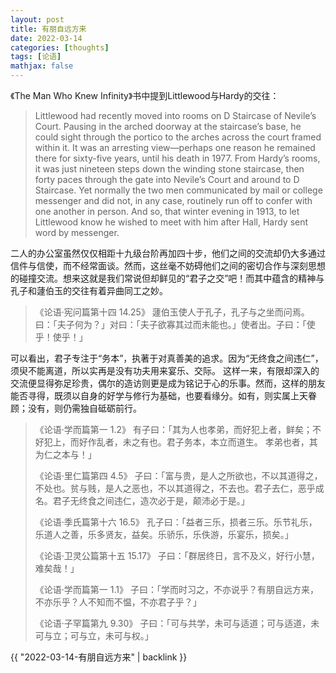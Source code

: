 ```yaml
---
layout: post
title: 有朋自远方来
date: 2022-03-14
categories: [thoughts]
tags: [论语]
mathjax: false
---
```


《The Man Who Knew Infinity》书中提到Littlewood与Hardy的交往：

> Littlewood had recently moved into rooms on D Staircase of Nevile’s Court. Pausing in the arched doorway at the staircase’s base, he could sight through the portico to the arches across the court framed within it. It was an arresting view—perhaps one reason he remained there for sixty-five years, until his death in 1977. From Hardy’s rooms, it was just nineteen steps down the winding stone staircase, then forty paces through the gate into Nevile’s Court and around to D Staircase. Yet normally the two men communicated by mail or college messenger and did not, in any case, routinely run off to confer with one another in person. And so, that winter evening in 1913, to let Littlewood know he wished to meet with him after Hall, Hardy sent word by messenger.

二人的办公室虽然仅仅相距十九级台阶再加四十步，他们之间的交流却仍大多通过信件与信使，而不经常面谈。然而，这丝毫不妨碍他们之间的密切合作与深刻思想的碰撞交流。想来这就是我们常说但却鲜见的“君子之交”吧！而其中蕴含的精神与孔子和蘧伯玉的交往有着异曲同工之妙。

> 《论语·宪问篇第十四 14.25》 蘧伯玉使人于孔子，孔子与之坐而问焉。曰：「夫子何为？」对曰：「夫子欲寡其过而未能也。」使者出。子曰：「使乎！使乎！」

可以看出，君子专注于“务本”，执著于对真善美的追求。因为“无终食之间违仁”，须臾不能离道，所以实再是没有功夫用来宴乐、交际。 这样一来，有限却深入的交流便显得弥足珍贵，偶尔的造访则更是成为铭记于心的乐事。然而，这样的朋友能否寻得，既须以自身的好学与修行为基础，也要看缘分。如有，则实属上天眷顾；没有，则仍需独自砥砺前行。

> 《论语·学而篇第一 1.2》 有子曰：「其为人也孝弟，而好犯上者，鲜矣；不好犯上，而好作乱者，未之有也。君子务本，本立而道生。 孝弟也者，其为仁之本与！」
> 
> 《论语·里仁篇第四 4.5》 子曰：「富与贵，是人之所欲也，不以其道得之，不处也。贫与贱，是人之恶也，不以其道得之，不去也。君子去仁，恶乎成名。君子无终食之间违仁，造次必于是，颠沛必于是。」
>
> 《论语·季氏篇第十六 16.5》 孔子曰：「益者三乐，损者三乐。乐节礼乐，乐道人之善，乐多贤友，益矣。乐骄乐，乐佚游，乐宴乐，损矣。」
>
> 《论语·卫灵公篇第十五 15.17》 子曰：「群居终日，言不及义，好行小慧，难矣哉！」
>
> 《论语·学而篇第一 1.1》 子曰：「学而时习之，不亦说乎？有朋自远方来，不亦乐乎？人不知而不愠，不亦君子乎？」
>
> 《论语·子罕篇第九 9.30》 子曰：「可与共学，未可与适道；可与适道，未可与立；可与立，未可与权。」

{{ "2022-03-14-有朋自远方来" | backlink }}
